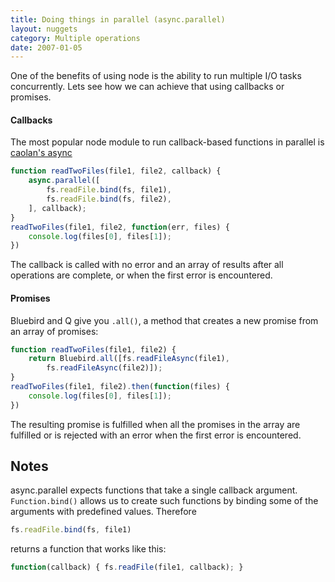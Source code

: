```yaml
---
title: Doing things in parallel (async.parallel)
layout: nuggets
category: Multiple operations
date: 2007-01-05
---
```


One of the benefits of using node is the ability to run multiple I/O tasks
concurrently. Lets see how we can achieve that using callbacks or promises.


#### Callbacks

The most popular node module to run callback-based functions in parallel is 
[caolan's async](//github.com/caolan/async)


```js
function readTwoFiles(file1, file2, callback) {
	async.parallel([
		fs.readFile.bind(fs, file1),
		fs.readFile.bind(fs, file2),
	], callback);
}
readTwoFiles(file1, file2, function(err, files) {
	console.log(files[0], files[1]);
})
```

The callback is called with no error and an array of results after all 
operations are complete, or when the first error is encountered.

#### Promises

Bluebird and Q give you `.all()`, a method that creates a new promise from 
an array of promises:

```js
function readTwoFiles(file1, file2) {
	return Bluebird.all([fs.readFileAsync(file1), 
		fs.readFileAsync(file2)]);
}
readTwoFiles(file1, file2).then(function(files) {
	console.log(files[0], files[1]);
})
```

The resulting promise is fulfilled when all the promises in the array are
fulfilled or is rejected with an error when the first error is encountered.

## Notes

async.parallel expects functions that take a single callback argument. 
`Function.bind()` allows us to create such functions by binding some of the
arguments with predefined values. Therefore 

```js
fs.readFile.bind(fs, file1)
```

returns a function that works like this:

```js
function(callback) { fs.readFile(file1, callback); }
```
